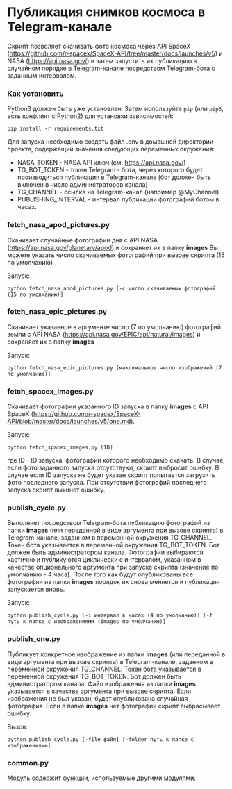 # Публикация снимков космоса в Telegram-канале

Скрипт позволяет скачивать фото космоса через API SpaceX 
(https://github.com/r-spacex/SpaceX-API/tree/master/docs/launches/v5) и NASA (https://api.nasa.gov/) и затем запустить их публикацию
в случайном порядке в Telegram-канале посредством Telegram-бота с заданным интервалом.

### Как установить

Python3 должен быть уже установлен.
Затем используйте `pip` (или `pip3`, есть конфликт с Python2) для установки зависимостей:

```
pip install -r requirements.txt
```

Для запуска необходимо создать файл .env в домашней директории проекта, содержащий значения следующих переменных 
окружения:

- NASA_TOKEN - NASA API ключ (см. https://api.nasa.gov/)
- TG_BOT_TOKEN - токен Telegram - бота, через которого будет производиться публикация в Telegram-канале (бот должен быть включен
в число администраторов канала)
- TG_CHANNEL - ссылка на Telegram-канал (например @MyChannel)
- PUBLISHING_INTERVAL - интервал публикации фотографий ботом в часах.

### fetch_nasa_apod_pictures.py

Скачивает случайные фотографии дня с API NASA (https://api.nasa.gov/planetary/apod) и сохраняет их в папку **images**
Вы можете указать число скачиваемых фотографий при вызове скрипта (15 по умолчанию)

Запуск:

```python fetch_nasa_apod_pictures.py [-c число скачиваемых фотографий (15 по умолчанию)]```

### fetch_nasa_epic_pictures.py

Скачивает указанное в аргументе число (7 по умолчанию) фотографий земли с API NASA (https://api.nasa.gov/EPIC/api/natural/images) и сохраняет их в папку **images**

Запуск:

```python fetch_nasa_epic_pictures.py [максимальное число изображений (7 по умолчанию)]```

### fetch_spacex_images.py

Скачивает фотографии указанного ID запуска в папку **images** с API SpaceX (https://github.com/r-spacex/SpaceX-API/blob/master/docs/launches/v5/one.md).

Запуск:

```python fetch_spacex_images.py [ID]```

где ID - ID запуска, фотографии которого необходимо скачать.
В случае, если фото заданного запуска отсутствуют, скрипт выбросит ошибку.
В случае если ID запуска не будет указан скрипт попытается загрузить фото последнего запуска. При отсутствии фотографий последнего
запуска скрипт выкинет ошибку.

### publish_cycle.py

Выполняет посредством Telegram-бота публикацию фотографий из папки **images** (или переданной в виде аргумента
при вызове скрипта) в Telegram-канале, заданном в переменной окружения TG_CHANNEL.
Токен бота указывается в переменной окружения TG_BOT_TOKEN. Бот должен быть администратором канала. Фотографии выбираются хаотично
и публикуются циклически с интервалом, указанном в качестве опционального аргумента при запуске скрипта
 (значение по умолчанию - 4 часа). После того как будут опубликованы все фотографии из папки **images** порядок их снова меняется 
и публикация запускается вновь.

Запуск:

```python publish_cycle.py [-i интервал в часах (4 по умолчанию)] [-f путь к папке с изображениями (images по умолчанию)]```

### publish_one.py

Публикует конкретное изображение из папки **images** (или переданной в виде аргумента
при вызове скрипта)  в Telegram-канале, заданном в переменной окружения TG_CHANNEL.
Токен бота указывается в переменной окружения TG_BOT_TOKEN. Бот должен быть администратором канала.  Файл изображения из папки **images**
указывается в качестве аргумента при вызове скрипта. Если изображения не был указан, будет опубликована случайная фотография. Если в папке **images** нет фотографий скрипт выбрасывает
ошибку.

Вызов: 

```python publish_cycle.py [-file файл] [-folder путь к папке с изображениями]```

### common.py

Модуль содержит функции, используемые другими модулями.
